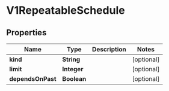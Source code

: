 

# V1RepeatableSchedule

## Properties

Name | Type | Description | Notes
------------ | ------------- | ------------- | -------------
**kind** | **String** |  |  [optional]
**limit** | **Integer** |  |  [optional]
**dependsOnPast** | **Boolean** |  |  [optional]



